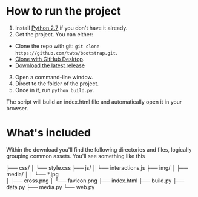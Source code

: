 # How to run the project

1. Install [Python 2.7](https://www.python.org/downloads/release/python-2710/)  if you don't have it already.
2. Get the project. You can either:
  * Clone the repo with git: `git clone https://github.com/twbs/bootstrap.git`.
  * [Clone with GitHub Desktop](github-windows://openRepo/https://github.com/twbs/bootstrap).
  * [Download the latest release](https://github.com/OscarDoc/media-roster/archive/master.zip)
3. Open a command-line window.
4. Direct to the folder of the project.
5. Once in it, run `python build.py`.

The script will build an index.html file and automatically open it in your browser.

# What's included

Within the download you'll find the following directories and files, logically grouping common assets. You'll see something like this

├── css/
│   └── style.css
├── js/
│   └── interactions.js
├── img/
│   ├── media/
│   │   └── \*.jpg       
│   ├── cross.png
│   └── favicon.png
├── index.html
├── build.py
├── data.py
├── media.py
└── web.py
